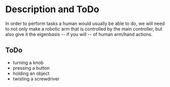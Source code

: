 Description and ToDo
====================

In order to perform tasks a human would usually be able to do, we will need to not only make a robotic arm that is controlled by the
main controller, but also give it the eigenbasis -- if you will -- of human arm/hand actions.


## ToDo

* turning a knob
* pressing a button
* holding an object
* twisting a screwdriver
